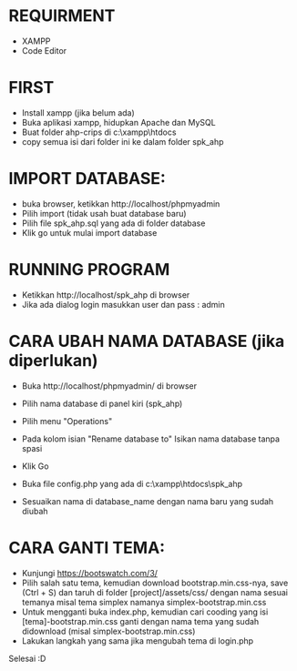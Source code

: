 # REQUIRMENT
- XAMPP
- Code Editor

# FIRST
- Install xampp (jika belum ada)
- Buka aplikasi xampp, hidupkan Apache dan MySQL
- Buat folder ahp-crips di c:\xampp\htdocs
- copy semua isi dari folder ini ke dalam folder spk_ahp

# IMPORT DATABASE:
- buka browser, ketikkan http://localhost/phpmyadmin
- Pilih import (tidak usah buat database baru)
- Pilih file spk_ahp.sql yang ada di folder database
- Klik go untuk mulai import database

# RUNNING PROGRAM
- Ketikkan http://localhost/spk_ahp di browser
- Jika ada dialog login masukkan user dan pass : admin

# CARA UBAH NAMA DATABASE (jika diperlukan)
- Buka http://localhost/phpmyadmin/ di browser
- Pilih nama database di panel kiri (spk_ahp)
- Pilih menu "Operations"
- Pada kolom isian "Rename database to" Isikan nama database tanpa spasi
- Klik Go

- Buka file config.php yang ada di c:\xampp\htdocs\spk_ahp
- Sesuaikan nama di database_name dengan nama baru yang sudah diubah

# CARA GANTI TEMA:
- Kunjungi https://bootswatch.com/3/
- Pilih salah satu tema, kemudian download bootstrap.min.css-nya, save (Ctrl + S) dan taruh di folder [project]/assets/css/ dengan nama sesuai temanya misal tema simplex namanya simplex-bootstrap.min.css
- Untuk mengganti buka index.php, kemudian cari cooding yang isi [tema]-bootstrap.min.css ganti dengan nama tema yang sudah didownload (misal simplex-bootstrap.min.css)
- Lakukan langkah yang sama jika mengubah tema di login.php

Selesai :D
